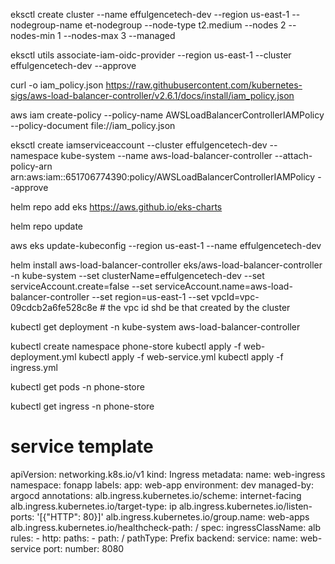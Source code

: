 eksctl create cluster --name effulgencetech-dev --region us-east-1 --nodegroup-name et-nodegroup --node-type t2.medium --nodes 2 --nodes-min 1 --nodes-max 3 --managed

eksctl utils associate-iam-oidc-provider --region us-east-1 --cluster effulgencetech-dev --approve

curl -o iam_policy.json https://raw.githubusercontent.com/kubernetes-sigs/aws-load-balancer-controller/v2.6.1/docs/install/iam_policy.json

aws iam create-policy --policy-name AWSLoadBalancerControllerIAMPolicy --policy-document file://iam_policy.json

eksctl create iamserviceaccount --cluster effulgencetech-dev --namespace kube-system --name aws-load-balancer-controller --attach-policy-arn arn:aws:iam::651706774390:policy/AWSLoadBalancerControllerIAMPolicy --approve

helm repo add eks https://aws.github.io/eks-charts

helm repo update

aws eks update-kubeconfig --region us-east-1 --name effulgencetech-dev


helm install aws-load-balancer-controller eks/aws-load-balancer-controller \
  -n kube-system --set clusterName=effulgencetech-dev --set serviceAccount.create=false --set serviceAccount.name=aws-load-balancer-controller --set region=us-east-1 --set vpcId=vpc-09cdcb2a6fe528c8e         # the vpc id shd be that created by the cluster

kubectl get deployment -n kube-system aws-load-balancer-controller

kubectl create namespace phone-store
kubectl apply -f web-deployment.yml
kubectl apply -f web-service.yml
kubectl apply -f ingress.yml

kubectl get pods -n phone-store

kubectl get ingress -n phone-store



# service template
apiVersion: networking.k8s.io/v1
kind: Ingress
metadata:
  name: web-ingress
  namespace: fonapp
  labels:
    app: web-app
    environment: dev
    managed-by: argocd
  annotations:
    alb.ingress.kubernetes.io/scheme: internet-facing
    alb.ingress.kubernetes.io/target-type: ip
    alb.ingress.kubernetes.io/listen-ports: '[{"HTTP": 80}]'
    alb.ingress.kubernetes.io/group.name: web-apps
    alb.ingress.kubernetes.io/healthcheck-path: /
spec:
  ingressClassName: alb
  rules:
    - http:
        paths:
          - path: /
            pathType: Prefix
            backend:
              service:
                name: web-service
                port:
                  number: 8080






